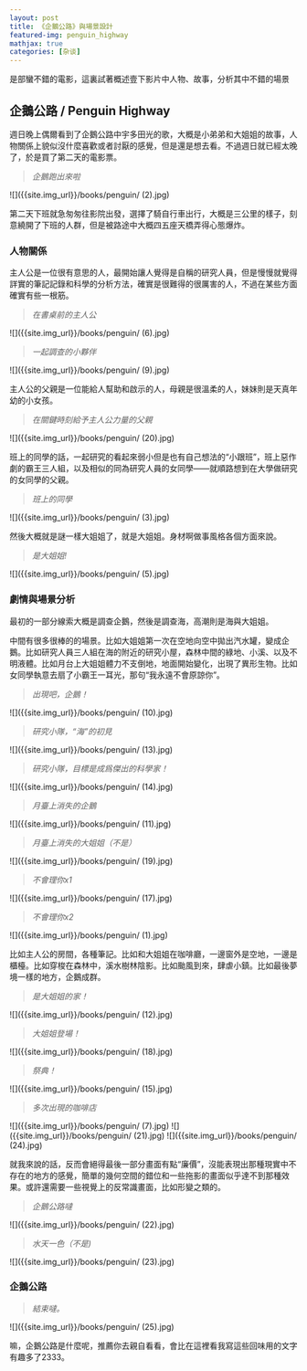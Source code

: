 ```yaml
---
layout: post
title: 《企鵝公路》與場景設計
featured-img: penguin_highway
mathjax: true
categories: [杂谈]
---
```


是部蠻不錯的電影，這裏試著概述壹下影片中人物、故事，分析其中不錯的場景

<!--more-->

## 企鵝公路 / Penguin Highway

週日晚上偶爾看到了企鵝公路中宇多田光的歌，大概是小弟弟和大姐姐的故事，人物關係上貌似沒什麼喜歡或者討厭的感覺，但是還是想去看。不過週日就已經太晚了，於是買了第二天的電影票。

> *企鵝跑出來啦*

![]({{site.img_url}}/books/penguin/ (2).jpg)

第二天下班就急匆匆往影院出發，選擇了騎自行車出行，大概是三公里的樣子，刻意繞開了下班的人群，但是被路途中大概四五座天橋弄得心態爆炸。


### 人物關係

主人公是一位很有意思的人，最開始讓人覺得是自稱的研究人員，但是慢慢就覺得詳實的筆記記錄和科學的分析方法，確實是很難得的很厲害的人，不過在某些方面確實有些一根筋。

> *在書桌前的主人公*

![]({{site.img_url}}/books/penguin/ (6).jpg)


> *一起調查的小夥伴*

![]({{site.img_url}}/books/penguin/ (9).jpg)

主人公的父親是一位能給人幫助和啟示的人，母親是很溫柔的人，妹妹則是天真年幼的小女孩。


> *在關鍵時刻給予主人公力量的父親*

![]({{site.img_url}}/books/penguin/ (20).jpg)

班上的同學的話，一起研究的看起來弱小但是也有自己想法的“小跟班”，班上惡作劇的霸王三人組，以及相似的同為研究人員的女同學——就順路想到在大學做研究的女同學的父親。


> *班上的同學*

![]({{site.img_url}}/books/penguin/ (3).jpg)


然後大概就是謎一樣大姐姐了，就是大姐姐。身材啊做事風格各個方面來說。


> *是大姐姐!*

![]({{site.img_url}}/books/penguin/ (5).jpg)


### 劇情與場景分析

最初的一部分線索大概是調查企鵝，然後是調查海，高潮則是海與大姐姐。


中間有很多很棒的的場景。比如大姐姐第一次在空地向空中拋出汽水罐，變成企鵝。比如研究人員三人組在海的附近的研究小屋，森林中間的綠地、小溪、以及不明液體。比如月台上大姐姐體力不支倒地，地面開始變化，出現了異形生物。比如女同學執意去扇了小霸王一耳光，那句“我永遠不會原諒你”。

> *出現吧，企鵝！*

![]({{site.img_url}}/books/penguin/ (10).jpg)


> *研究小隊，“海”的初見*

![]({{site.img_url}}/books/penguin/ (13).jpg)

> *研究小隊，目標是成爲傑出的科學家！*

![]({{site.img_url}}/books/penguin/ (14).jpg)

> *月臺上消失的企鵝*

![]({{site.img_url}}/books/penguin/ (11).jpg)


> *月臺上消失的大姐姐（不是）*

![]({{site.img_url}}/books/penguin/ (19).jpg)

> *不會理你x1*

![]({{site.img_url}}/books/penguin/ (17).jpg)


> *不會理你x2*

![]({{site.img_url}}/books/penguin/ (1).jpg)

比如主人公的房間，各種筆記。比如和大姐姐在咖啡廳，一邊窗外是空地，一邊是櫃檯。比如穿梭在森林中，溪水樹林陰影。比如颱風到來，肆虐小鎮。比如最後夢境一樣的地方，企鵝成群。

> *是大姐姐的家！*

![]({{site.img_url}}/books/penguin/ (12).jpg)


> *大姐姐登場！*

![]({{site.img_url}}/books/penguin/ (18).jpg)

> *祭典！*

![]({{site.img_url}}/books/penguin/ (15).jpg)

> *多次出現的咖啡店*

![]({{site.img_url}}/books/penguin/ (7).jpg)
![]({{site.img_url}}/books/penguin/ (21).jpg)
![]({{site.img_url}}/books/penguin/ (24).jpg)


就我來說的話，反而會絕得最後一部分畫面有點“廉價”，沒能表現出那種現實中不存在的地方的感覺，簡單的幾何空間的錯位和一些拖影的畫面似乎達不到那種效果。或許還需要一些視覺上的反常識畫面，比如形變之類的。

> *企鵝公路噠*

![]({{site.img_url}}/books/penguin/ (22).jpg)

> *水天一色（不是)*

![]({{site.img_url}}/books/penguin/ (23).jpg)


### 企鵝公路


> *結束噠。*

![]({{site.img_url}}/books/penguin/ (25).jpg)

嘛，企鵝公路是什麼呢，推薦你去親自看看，會比在這裡看我寫這些回味用的文字有趣多了2333。

